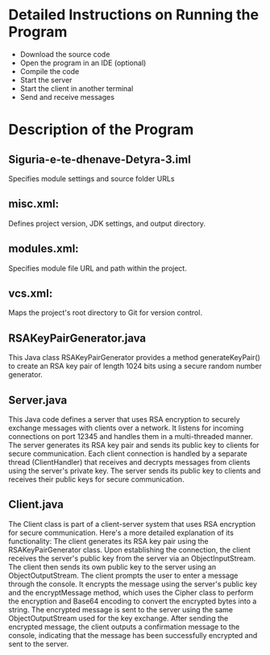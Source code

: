 # Detailed Instructions on Running the Program
- Download the source code
- Open the program in an IDE (optional)
- Compile the code
- Start the server
- Start the client in another terminal
- Send and receive messages

# Description of the Program
## Siguria-e-te-dhenave-Detyra-3.iml
Specifies module settings and source folder URLs
## misc.xml:
Defines project version, JDK settings, and output directory.
## modules.xml:
Specifies module file URL and path within the project.
## vcs.xml:
Maps the project's root directory to Git for version control.
## RSAKeyPairGenerator.java
This Java class RSAKeyPairGenerator provides a method generateKeyPair() to create an RSA key pair of length 1024 bits using a secure random number generator.
## Server.java
This Java code defines a server that uses RSA encryption to securely exchange messages with clients over a network. It listens for incoming connections on port 12345 and handles them in a multi-threaded manner. The server generates its RSA key pair and sends its public key to clients for secure communication. Each client connection is handled by a separate thread (ClientHandler) that receives and decrypts messages from clients using the server's private key. The server sends its public key to clients and receives their public keys for secure communication.
## Client.java
The Client class is part of a client-server system that uses RSA encryption for secure communication. Here's a more detailed explanation of its functionality: 
The client generates its RSA key pair using the RSAKeyPairGenerator class.
Upon establishing the connection, the client receives the server's public key from the server via an ObjectInputStream.
The client then sends its own public key to the server using an ObjectOutputStream.
The client prompts the user to enter a message through the console.
It encrypts the message using the server's public key and the encryptMessage method, which uses the Cipher class to perform the encryption and Base64 encoding to convert the encrypted bytes into a string.
The encrypted message is sent to the server using the same ObjectOutputStream used for the key exchange.
After sending the encrypted message, the client outputs a confirmation message to the console, indicating that the message has been successfully encrypted and sent to the server.





